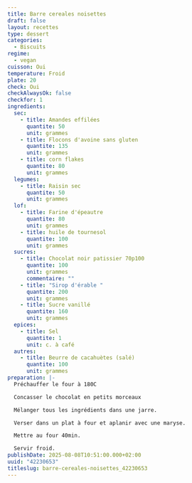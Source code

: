 ```yaml
---
title: Barre cereales noisettes
draft: false
layout: recettes
type: dessert
categories:
  - Biscuits
regime:
  - vegan
cuisson: Oui
temperature: Froid
plate: 20
check: Oui
checkAlwaysOk: false
checkfor: 1
ingredients:
  sec:
    - title: Amandes effilées
      quantite: 50
      unit: grammes
    - title: Flocons d'avoine sans gluten
      quantite: 135
      unit: grammes
    - title: corn flakes
      quantite: 80
      unit: grammes
  legumes:
    - title: Raisin sec
      quantite: 50
      unit: grammes
  lof:
    - title: Farine d'épeautre
      quantite: 80
      unit: grammes
    - title: huile de tournesol
      quantite: 100
      unit: grammes
  sucres:
    - title: Chocolat noir patissier 70p100
      quantite: 100
      unit: grammes
      commentaire: ""
    - title: "Sirop d'érable "
      quantite: 200
      unit: grammes
    - title: Sucre vanillé
      quantite: 160
      unit: grammes
  epices:
    - title: Sel
      quantite: 1
      unit: c. à café
  autres:
    - title: Beurre de cacahuètes (salé)
      quantite: 100
      unit: grammes
preparation: |-
  Préchauffer le four à 180C

  Concasser le chocolat en petits morceaux

  Mélanger tous les ingrédients dans une jarre.

  Verser dans un plat à four et aplanir avec une maryse.

  Mettre au four 40min.

  Servir froid.
publishDate: 2025-08-08T10:51:00.000+02:00
uuid: "42230653"
titleslug: barre-cereales-noisettes_42230653
---
```

